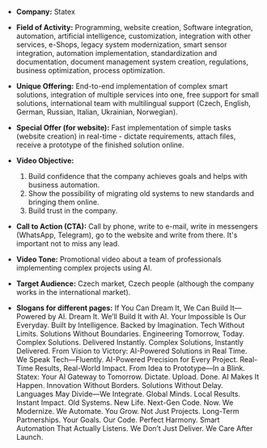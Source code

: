 - **Company:** Statex
- **Field of Activity:** Programming, website creation, Software integration, automation, artificial intelligence, customization, integration with other services, e-Shops, legacy system modernization, smart sensor integration, automation implementation, standardization and documentation, document management system creation, regulations, business optimization, process optimization.
- **Unique Offering:** End-to-end implementation of complex smart solutions, integration of multiple services into one, free support for small solutions, international team with multilingual support (Czech, English, German, Russian, Italian, Ukrainian, Norwegian).
- **Special Offer (for website):** Fast implementation of simple tasks (website creation) in real-time - dictate requirements, attach files, receive a prototype of the finished solution online.
- **Video Objective:**
    1. Build confidence that the company achieves goals and helps with business automation.
    2. Show the possibility of migrating old systems to new standards and bringing them online.
    3. Build trust in the company.
- **Call to Action (CTA):** Call by phone, write to e-mail, write in messengers (WhatsApp, Telegram), go to the website and write from there. It's important not to miss any lead.
- **Video Tone:** Promotional video about a team of professionals implementing complex projects using AI.
- **Target Audience:** Czech market, Czech people (although the company works in the international market).

- **Slogans for different pages:**
If You Can Dream It, We Can Build It—Powered by AI.
Dream It. We’ll Build It with AI.
Your Impossible Is Our Everyday.
Built by Intelligence. Backed by Imagination.
Tech Without Limits. Solutions Without Boundaries.
Engineering Tomorrow, Today.
Complex Solutions. Delivered Instantly.
Complex Solutions, Instantly Delivered.
From Vision to Victory: AI-Powered Solutions in Real Time.
We Speak Tech—Fluently.
AI-Powered Precision for Every Project.
Real-Time Results, Real-World Impact.
From Idea to Prototype—In a Blink.
Statex: Your AI Gateway to Tomorrow.
Dictate. Upload. Done. AI Makes It Happen.
Innovation Without Borders. Solutions Without Delay.
Languages May Divide—We Integrate.
Global Minds. Local Results. Instant Impact.
Old Systems. New Life.
Next-Gen Code. Now.
We Modernize. We Automate. You Grow.
Not Just Projects. Long-Term Partnerships.
Your Goals. Our Code. Perfect Harmony.
Smart Automation That Actually Listens.
We Don’t Just Deliver. We Care After Launch.
